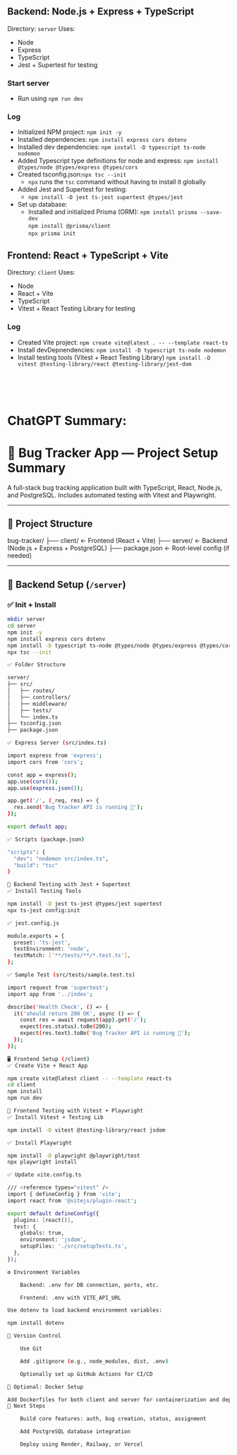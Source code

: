 ## Backend:  Node.js + Express + TypeScript
Directory: `server`
Uses:
- Node
- Express
- TypeScript
- Jest + Supertest for testing

### Start server
- Run using `npm run dev`

### Log
- Initialized NPM project: `npm init -y`
- Installed dependencies: `npm install express cors dotenv`
- Installed dev dependencies: `npm install -D typescript ts-node nodemon`
- Added Typescript type definitions for node and express: `npm install @types/node @types/express @types/cors`
- Created tsconfig.json:`npx tsc --init`
  - `npx` runs the `tsc` command without having to install it globally
- Added Jest and Supertest for testing:
  - `npm install -D jest ts-jest supertest @types/jest`
- Set up database:
  - Installed and initialized Prisma (ORM):
  `npm install prisma --save-dev`<br>
  `npm install @prisma/client`<br>
  `npx prisma init`

## Frontend:  React + TypeScript + Vite
Directory: `client`
Uses:
- Node
- React + Vite
- TypeScript
- Vitest + React Testing Library for testing

### Log
- Created Vite project:
`npm create vite@latest . -- --template react-ts`
- Install devDepnendencies:
`npm install -D typescript ts-node nodemon`
- Install testing tools (Vitest + React Testing Library)
`npm install -D vitest @testing-library/react @testing-library/jest-dom`
<br>
<br>
<br>

# ChatGPT Summary:
# 🐞 Bug Tracker App — Project Setup Summary

A full-stack bug tracking application built with TypeScript, React, Node.js, and PostgreSQL. Includes automated testing with Vitest and Playwright.

---

## 🧱 Project Structure

bug-tracker/ ├── client/ ← Frontend (React + Vite) ├── server/ ← Backend (Node.js + Express + PostgreSQL) ├── package.json ← Root-level config (if needed)


---

## 🔧 Backend Setup (`/server`)

### ✅ Init + Install

```bash
mkdir server
cd server
npm init -y
npm install express cors dotenv
npm install -D typescript ts-node @types/node @types/express @types/cors nodemon
npx tsc --init

✅ Folder Structure

server/
├── src/
│   ├── routes/
│   ├── controllers/
│   ├── middleware/
│   ├── tests/
│   └── index.ts
├── tsconfig.json
├── package.json

✅ Express Server (src/index.ts)

import express from 'express';
import cors from 'cors';

const app = express();
app.use(cors());
app.use(express.json());

app.get('/', (_req, res) => {
  res.send('Bug Tracker API is running 🎯');
});

export default app;

✅ Scripts (package.json)

"scripts": {
  "dev": "nodemon src/index.ts",
  "build": "tsc"
}

🧪 Backend Testing with Jest + Supertest
✅ Install Testing Tools

npm install -D jest ts-jest @types/jest supertest
npx ts-jest config:init

✅ jest.config.js

module.exports = {
  preset: 'ts-jest',
  testEnvironment: 'node',
  testMatch: ['**/tests/**/*.test.ts'],
};

✅ Sample Test (src/tests/sample.test.ts)

import request from 'supertest';
import app from '../index';

describe('Health Check', () => {
  it('should return 200 OK', async () => {
    const res = await request(app).get('/');
    expect(res.status).toBe(200);
    expect(res.text).toBe('Bug Tracker API is running 🎯');
  });
});

🖥️ Frontend Setup (/client)
✅ Create Vite + React App

npm create vite@latest client -- --template react-ts
cd client
npm install
npm run dev

🧪 Frontend Testing with Vitest + Playwright
✅ Install Vitest + Testing Lib

npm install -D vitest @testing-library/react jsdom

✅ Install Playwright

npm install -D playwright @playwright/test
npx playwright install

✅ Update vite.config.ts

/// <reference types="vitest" />
import { defineConfig } from 'vite';
import react from '@vitejs/plugin-react';

export default defineConfig({
  plugins: [react()],
  test: {
    globals: true,
    environment: 'jsdom',
    setupFiles: './src/setupTests.ts',
  },
});

⚙️ Environment Variables

    Backend: .env for DB connection, ports, etc.

    Frontend: .env with VITE_API_URL

Use dotenv to load backend environment variables:

npm install dotenv

🔁 Version Control

    Use Git

    Add .gitignore (e.g., node_modules, dist, .env)

    Optionally set up GitHub Actions for CI/CD

🐳 Optional: Docker Setup

Add Dockerfiles for both client and server for containerization and deployment.
🚧 Next Steps

    Build core features: auth, bug creation, status, assignment

    Add PostgreSQL database integration

    Deploy using Render, Railway, or Vercel